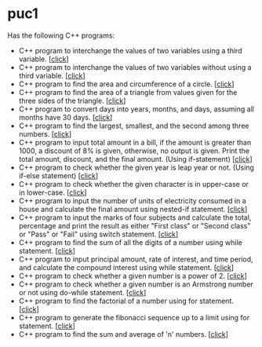 # puc1
Has the following C++ programs:  
  - C++ program to interchange the values of two variables using a third variable. [[click](/1.cpp)]
  - C++ program to interchange the values of two variables without using a third variable. [[click](/2.cpp)]
  - C++ program to find the area and circumference of a circle. [[click](/3.cpp)]
  - C++ program to find the area of a triangle from values given for the three sides of the triangle. [[click](/4.cpp)]
  - C++ program to convert days into years, months, and days, assuming all months have 30 days. [[click](/5.cpp)]
  - C++ program to find the largest, smallest, and the second among three numbers. [[click](/6.cpp)]
  - C++ program to input total amount in a bill, if the amount is greater than 1000, a discount of 8% is given, otherwise, no output is given. Print the total amount, discount, and the final amount. (Using if-statement) [[click](/7.cpp)]
  - C++ program to check whether the given year is leap year or not. (Using if-else statement) [[click](/8.cpp)]
  - C++ program to check whether the given character is in upper-case or in lower-case. [[click](/9.cpp)]
  - C++ program to input the number of units of electricity consumed in a house and calculate the final amount using nested-if statement. [[click](/10.cpp)]
  - C++ program to input the marks of four subjects and calculate the total, percentage and print the result as either "First class" or "Second class" or "Pass" or "Fail" using switch statement. [[click](/11.cpp)]
  - C++ program to find the sum of all the digits of a number using while statement. [[click](/12.cpp)]
  - C++ program to input principal amount, rate of interest, and time period, and calculate the compound interest using while statement. [[click](/13.cpp)]
  - C++ program to check whether a given number is a power of 2. [[click](/14.cpp)]
  - C++ program to check whether a given number is an Armstrong number or not using do-while statement. [[click](/15.cpp)]
  - C++ program to find the factorial of a number using for statement. [[click](/16.cpp)]
  - C++ program to generate the fibonacci sequence up to a limit using for statement. [[click](/17.cpp)]
  - C++ program to find the sum and average of 'n' numbers. [[click](/18.cpp)]

